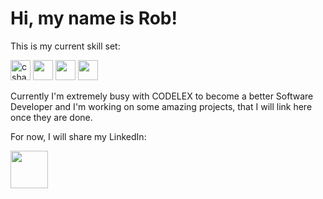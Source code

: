 <h1>Hi, my name is Rob!</h1> 

This is my current skill set:

<img src="https://camo.githubusercontent.com/141c1a5f427a31b616890bd40619c350e135df58/68747470733a2f2f64657669636f6e2e6465762f64657669636f6e2e6769742f69636f6e732f6373686172702f6373686172702d6f726967696e616c2e737667" alt="csharp" width="32" height="32" data-canonical-src="https://devicon.dev/devicon.git/icons/csharp/csharp-original.svg" style="max-width:100%;"> <img height="32" width="32" src="https://cdn.jsdelivr.net/npm/simple-icons@v3/icons/git.svg" /> <img height="32" width="32" src="https://cdn.jsdelivr.net/npm/simple-icons@v3/icons/dot-net.svg" /> <img height="32" width="32" src="https://cdn.jsdelivr.net/npm/simple-icons@v3/icons/sqlite.svg" /> 

<p>Currently I'm extremely busy with CODELEX to become a better Software Developer and I'm working on some amazing projects, that I will link here once they are done.</p>
<p>For now, I will share my LinkedIn: </p><img src="https://www.iconsdb.com/icons/preview/royal-blue/linkedin-6-xxl.png" width="60 height="60"<a href="https://www.linkedin.com/in/robertssilins/" target="blank"></a>


